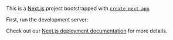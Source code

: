 This is a [Next.js](https://nextjs.org/) project bootstrapped with [`create-next-app`](https://github.com/vercel/next.js/tree/canary/packages/create-next-app).

First, run the development server:

<!--- truncate--->

Check out our [Next.js deployment documentation](https://nextjs.org/docs/deployment) for more details.
